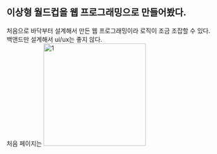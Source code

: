 ## 이상형 월드컵을 웹 프로그래밍으로 만들어봤다.<br>
처음으로 바닥부터 설계해서 만든 웹 프로그래밍이라 로직이 조금 조잡할 수 있다.<br>
백앤드만 설계해서 ui/ux는 좋지 않다. <br>
처음 페이지는 
<img width="235" alt="1" src="https://user-images.githubusercontent.com/77154341/127111751-d9f0249e-515e-4f9a-86d5-cbda269edafc.png">
